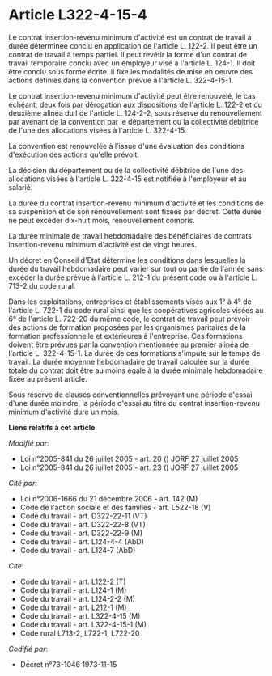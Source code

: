 # Article L322-4-15-4

Le contrat insertion-revenu minimum d'activité est un contrat de travail à durée déterminée conclu en application de
l'article L. 122-2. Il peut être un contrat de travail à temps partiel. Il peut revêtir la forme d'un contrat de travail
temporaire conclu avec un employeur visé à l'article L. 124-1. Il doit être conclu sous forme écrite. Il fixe les modalités
de mise en oeuvre des actions définies dans la convention prévue à l'article L. 322-4-15-1.

Le contrat insertion-revenu minimum d'activité peut être renouvelé, le cas échéant, deux fois par dérogation aux dispositions
de l'article L. 122-2 et du deuxième alinéa du I de l'article L. 124-2-2, sous réserve du renouvellement par avenant de la
convention par le département ou la collectivité débitrice de l'une des allocations visées à l'article L. 322-4-15.

La convention est renouvelée à l'issue d'une évaluation des conditions d'exécution des actions qu'elle prévoit.

La décision du département ou de la collectivité débitrice de l'une des allocations visées à l'article L. 322-4-15 est
notifiée à l'employeur et au salarié.

La durée du contrat insertion-revenu minimum d'activité et les conditions de sa suspension et de son renouvellement sont
fixées par décret. Cette durée ne peut excéder dix-huit mois, renouvellement compris.

La durée minimale de travail hebdomadaire des bénéficiaires de contrats insertion-revenu minimum d'activité est de vingt
heures.

Un décret en Conseil d'Etat détermine les conditions dans lesquelles la durée du travail hebdomadaire peut varier sur tout ou
partie de l'année sans excéder la durée prévue à l'article L. 212-1 du présent code ou à l'article L. 713-2 du code rural.

Dans les exploitations, entreprises et établissements visés aux 1° à 4° de l'article L. 722-1 du code rural ainsi que les
coopératives agricoles visées au 6° de l'article L. 722-20 du même code, le contrat de travail peut prévoir des actions de
formation proposées par les organismes paritaires de la formation professionnelle et extérieures à l'entreprise. Ces
formations doivent être prévues par la convention mentionnée au premier alinéa de l'article L. 322-4-15-1. La durée de ces
formations s'impute sur le temps de travail. La durée moyenne hebdomadaire de travail calculée sur la durée totale du contrat
doit être au moins égale à la durée minimale hebdomadaire fixée au présent article.

Sous réserve de clauses conventionnelles prévoyant une période d'essai d'une durée moindre, la période d'essai au titre du
contrat insertion-revenu minimum d'activité dure un mois.

**Liens relatifs à cet article**

_Modifié par_:

  - Loi n°2005-841 du 26 juillet 2005 - art. 20 () JORF 27 juillet 2005
  - Loi n°2005-841 du 26 juillet 2005 - art. 23 () JORF 27 juillet 2005

_Cité par_:

  - Loi n°2006-1666 du 21 décembre 2006 - art. 142 (M)
  - Code de l'action sociale et des familles - art. L522-18 (V)
  - Code du travail - art. D322-22-11 (VT)
  - Code du travail - art. D322-22-8 (VT)
  - Code du travail - art. D322-22-9 (M)
  - Code du travail - art. L124-4-4 (AbD)
  - Code du travail - art. L124-7 (AbD)

_Cite_:

  - Code du travail - art. L122-2 (T)
  - Code du travail - art. L124-1 (M)
  - Code du travail - art. L124-2-2 (M)
  - Code du travail - art. L212-1 (M)
  - Code du travail - art. L322-4-15 (M)
  - Code du travail - art. L322-4-15-1 (M)
  - Code rural L713-2, L722-1, L722-20

_Codifié par_:

  - Décret n°73-1046 1973-11-15
